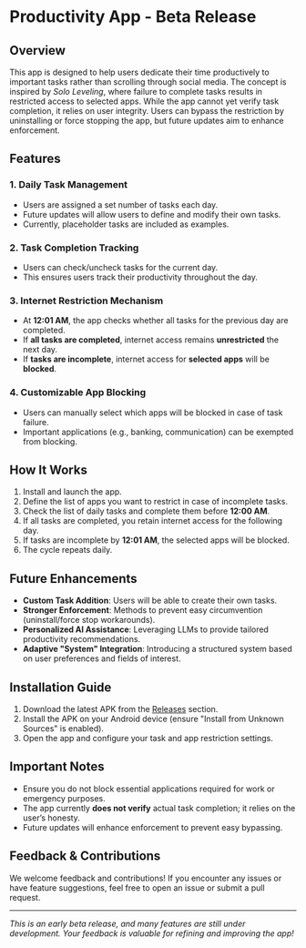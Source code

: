 # Productivity App - Beta Release

## Overview
This app is designed to help users dedicate their time productively to important tasks rather than scrolling through social media. The concept is inspired by *Solo Leveling*, where failure to complete tasks results in restricted access to selected apps. While the app cannot yet verify task completion, it relies on user integrity. Users can bypass the restriction by uninstalling or force stopping the app, but future updates aim to enhance enforcement.

## Features
### 1. Daily Task Management
- Users are assigned a set number of tasks each day.
- Future updates will allow users to define and modify their own tasks.
- Currently, placeholder tasks are included as examples.

### 2. Task Completion Tracking
- Users can check/uncheck tasks for the current day.
- This ensures users track their productivity throughout the day.

### 3. Internet Restriction Mechanism
- At **12:01 AM**, the app checks whether all tasks for the previous day are completed.
- If **all tasks are completed**, internet access remains **unrestricted** the next day.
- If **tasks are incomplete**, internet access for **selected apps** will be **blocked**.

### 4. Customizable App Blocking
- Users can manually select which apps will be blocked in case of task failure.
- Important applications (e.g., banking, communication) can be exempted from blocking.

## How It Works
1. Install and launch the app.
2. Define the list of apps you want to restrict in case of incomplete tasks.
3. Check the list of daily tasks and complete them before **12:00 AM**.
4. If all tasks are completed, you retain internet access for the following day.
5. If tasks are incomplete by **12:01 AM**, the selected apps will be blocked.
6. The cycle repeats daily.

## Future Enhancements
- **Custom Task Addition**: Users will be able to create their own tasks.
- **Stronger Enforcement**: Methods to prevent easy circumvention (uninstall/force stop workarounds).
- **Personalized AI Assistance**: Leveraging LLMs to provide tailored productivity recommendations.
- **Adaptive "System" Integration**: Introducing a structured system based on user preferences and fields of interest.

## Installation Guide
1. Download the latest APK from the [Releases](https://github.com/Vamsi-Vadala/solo-leveling-tasker/releases/tag/v0.1.0-preview) section.
2. Install the APK on your Android device (ensure "Install from Unknown Sources" is enabled).
3. Open the app and configure your task and app restriction settings.

## Important Notes
- Ensure you do not block essential applications required for work or emergency purposes.
- The app currently **does not verify** actual task completion; it relies on the user’s honesty.
- Future updates will enhance enforcement to prevent easy bypassing.


## Feedback & Contributions
We welcome feedback and contributions! If you encounter any issues or have feature suggestions, feel free to open an issue or submit a pull request.

---
*This is an early beta release, and many features are still under development. Your feedback is valuable for refining and improving the app!*
